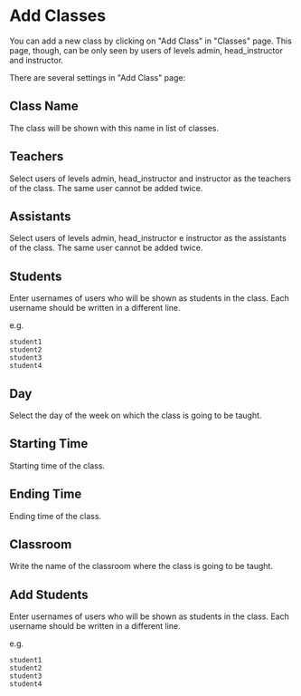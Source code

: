 Add Classes
==============

You can add a new class by clicking on "Add Class" in "Classes" page. This page, though, can be only seen by users of levels admin, head_instructor and instructor.

There are several settings in "Add Class" page:

Class Name
---------------

The class will be shown with this name in list of classes.

Teachers
---------------

Select users of levels admin, head_instructor and instructor as the teachers of the class. The same user cannot be added twice.

Assistants
---------------

Select users of levels admin, head_instructor e instructor as the assistants of the class. The same user cannot be added twice.

Students
------------

Enter usernames of users who will be shown as students in the class. Each username should be written in a different line.

e.g.

    student1
    student2
    student3
    student4
    
Day
----------

Select the day of the week on which the class is going to be taught.

Starting Time
----------

Starting time of the class.

Ending Time
-----------------------

Ending time of the class.

Classroom
-----

Write the name of the classroom where the class is going to be taught.

Add Students
------------

Enter usernames of users who will be shown as students in the class. Each username should be written in a different line.

e.g.

    student1
    student2
    student3
    student4
